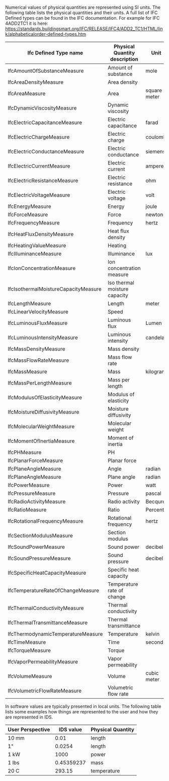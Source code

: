 Numerical values of physical quantities are represented using SI units. The following table lists the physical quantities and their units. 
A full list of IFC Defined types can be found in the IFC documentation. For example for IFC 4ADD2TC1 it is here: https://standards.buildingsmart.org/IFC/RELEASE/IFC4/ADD2_TC1/HTML/link/alphabeticalorder-defined-types.htm


| Ifc Defined Type name                | Physical Quantity description | Unit         | Unit Symbol | Dimensional exponents   | QUDT                                  |
| ------------------------------------ | ----------------------------- | ------------ | ----------- | ----------------------- | ------------------------------------- |
| IfcAmountOfSubstanceMeasure          | Amount of substance           | mole         | mol         | (0, 0, 0, 0, 0, 1, 0)   | quantitykind:MassPerArea              |
| IfcAreaDensityMeasure                | Area density                  |              | Kg/m2       | (-2, 1, 0, 0, 0, 0, 0)  | quantitykind:MassPerArea              |
| IfcAreaMeasure                       | Area                          | square meter | m2          | (2, 0, 0, 0, 0, 0, 0)   | quantitykind:Area                     |
| IfcDynamicViscosityMeasure           | Dynamic viscosity             |              | Pa s        | (-1, 1, -1, 0, 0, 0, 0) | quantitykind:DynamicViscosity         |
| IfcElectricCapacitanceMeasure        | Electric capacitance          | farad        | F           | (-2, 1, 4, 1, 0, 0, 0)  | quantitykind:Capacitance              |
| IfcElectricChargeMeasure             | Electric charge               | coulomb      | C           | (0, 0, 1, 1, 0, 0, 0)   | quantitykind:ElectricCharge           |
| IfcElectricConductanceMeasure        | Electric conductance          | siemens      | S           | (-2, -1, 3, 2, 0, 0, 0) | quantitykind:ElectricConductivity     |
| IfcElectricCurrentMeasure            | Electric current              | ampere       | A           | (0, 0, 0, 1, 0, 0, 0)   | quantitykind:ElectricCurrent          |
| IfcElectricResistanceMeasure         | Electric resistance           | ohm          | Ω           | (2, 1, -3, -2, 0, 0, 0) | quantitykind:Resistance               |
| IfcElectricVoltageMeasure            | Electric voltage              | volt         | V           | (2, 1, -3, -1, 0, 0, 0) | quantitykind:Voltage                  |
| IfcEnergyMeasure                     | Energy                        | joule        | J           | (2, 1, -2, 0, 0, 0, 0)  | quantitykind:Energy                   |
| IfcForceMeasure                      | Force                         | newton       | N           | (1, 1, -2, 0, 0, 0, 0)  | quantitykind:Force                    |
| IfcFrequencyMeasure                  | Frequency                     | hertz        | Hz          | (0, 0, -1, 0, 0, 0, 0)  | quantitykind:Frequency                |
| IfcHeatFluxDensityMeasure            | Heat flux density             |              | W/m2        | (0, 1, -3, 0, 0, 0, 0)  | quantitykind:HeatFluxDensity          |
| IfcHeatingValueMeasure               | Heating                       |              | J/K         | (2, 1, -2, 0, -1, 0, 0) | quantitykind:HeatCapacity             |
| IfcIlluminanceMeasure                | Illuminance                   | lux          | lx          | (-2, 0, 0, 0, 0, 0, 1)  | quantitykind:Illuminance              |
| IfcIonConcentrationMeasure           | Ion concentration measure     |              | mol/m3      | (-3, 1, 0, 0, 0, 0, 0)  | quantitykind:IonDensity               |
| IfcIsothermalMoistureCapacityMeasure | Iso thermal moisture capacity |              | m3/Kg       | (3, -1, 0, 0, 0, 0, 0)  |                                       |
| IfcLengthMeasure                     | Length                        | meter        | m           | (1, 0, 0, 0, 0, 0, 0)   | quantitykind:Length                   |
| IfcLinearVelocityMeasure             | Speed                         |              | m/s         | (1, 0, -1, 0, 0, 0, 0)  | quantitykind:Speed                    |
| IfcLuminousFluxMeasure               | Luminous flux                 | Lumen        | lm          | (0, 0, 0, 0, 0, 0, 1)   | quantitykind:LuminousFlux             |
| IfcLuminousIntensityMeasure          | Luminous intensity            | candela      | cd          | (0, 0, 0, 0, 0, 0, 1)   | quantitykind:LuminousIntensity        |
| IfcMassDensityMeasure                | Mass density                  |              | Kg/m3       | (-3, 1, 0, 0, 0, 0, 0)  | quantitykind:MassDensity              |
| IfcMassFlowRateMeasure               | Mass flow rate                |              | Kg/s        | (0, 1, -1, 0, 0, 0, 0)  | quantitykind:MassFlowRate             |
| IfcMassMeasure                       | Mass                          | kilogram     | Kg          | (0, 1, 0, 0, 0, 0, 0)   | quantitykind:Mass                     |
| IfcMassPerLengthMeasure              | Mass per length               |              | Kg/m        | (-1, 1, 0, 0, 0, 0, 0)  | quantitykind:MassPerLength            |
| IfcModulusOfElasticityMeasure        | Modulus of elasticity         |              | N/m2        | (-1, 1, -2, 0, 0, 0, 0) | quantitykind:ModulusOfElasticity      |
| IfcMoistureDiffusivityMeasure        | Moisture diffusivity          |              | m3/s        | (3, 0, -1, 0, 0, 0, 0)  |                                       |
| IfcMolecularWeightMeasure            | Molecular weight              |              | Kg/mol      | (0, 1, 0, 0, 0, -1, 0)  | quantitykind:MolarMass                |
| IfcMomentOfInertiaMeasure            | Moment of inertia             |              | m4          | (4, 0, 0, 0, 0, 0, 0)   | quantitykind:MomentOfInertia          |
| IfcPHMeasure                         | PH                            |              | PH          | (0, 0, 0, 0, 0, 0, 0)   |                                       |
| IfcPlanarForceMeasure                | Planar force                  |              | Pa          | (-1, 1, -2, 0, 0, 0, 0) | quantitykind:ForcePerArea             |
| IfcPlaneAngleMeasure                 | Angle                         | radian       | rad         | (0, 0, 0, 0, 0, 0, 0)   | quantitykind:Angle                    |
| IfcPlaneAngleMeasure                 | Plane angle                   | radian       | rad         | (0, 0, 0, 0, 0, 0, 0)   | quantitykind:PlaneAngle               |
| IfcPowerMeasure                      | Power                         | watt         | W           | (2, 1, -3, 0, 0, 0, 0   | quantitykind:Power                    |
| IfcPressureMeasure                   | Pressure                      | pascal       | Pa          | (-1, 1, -2, 0, 0, 0, 0) | quantitykind:Pressure                 |
| IfcRadioActivityMeasure              | Radio activity                | Becqurel     | Bq          | (0, 0, -1, 0, 0, 0, 0)  | quantitykind:Activity                 |
| IfcRatioMeasure                      | Ratio                         | Percent      | %           | (0, 0, 0, 0, 0, 0, 0)   | quantitykind:DimensionlessRatio       |
| IfcRotationalFrequencyMeasure        | Rotational frequency          | hertz        | Hz          | (0, 0, -1, 0, 0, 0, 0)  |                                       |
| IfcSectionModulusMeasure             | Section modulus               |              | m3          | (3, 0, 0, 0, 0, 0, 0)   | quantitykind:SectionModulus           |
| IfcSoundPowerMeasure                 | Sound power                   | decibel      | db          | (0, 0, 0, 0, 0, 0, 0)   | quantitykind:SoundPowerLevel          |
| IfcSoundPressureMeasure              | Sound pressure                | decibel      | db          | (0, 0, 0, 0, 0, 0, 0)   | quantitykind:SoundPressure            |
| IfcSpecificHeatCapacityMeasure       | Specific heat capacity        |              | J/Kg K      | (2, 0, -2, 0, -1, 0, 0) | quantitykind:SpecificHeatCapacity     |
| IfcTemperatureRateOfChangeMeasure    | Temperature rate of change    |              | K/s         | (0, 0, -1, 0, 1, 0, 0)  | quantitykind:TemperaturePerTime       |
| IfcThermalConductivityMeasure        | Thermal conductivity          |              | W/m K       | (1, 1, -3, 0, -1, 0, 0) | quantitykind:ThermalConductivity      |
| IfcThermalTransmittanceMeasure       | Thermal transmittance         |              | MJ/m2       |                         | quantitykind:ThermalTransmittance     |
| IfcThermodynamicTemperatureMeasure   | Temperature                   | kelvin       | K           | (0, 0, 0, 0, 1, 0, 0)   | quantitykind:ThermodynamicTemperature |
| IfcTimeMeasure                       | Time                          | second       | s           | (0, 0, 1, 0, 0, 0, 0)   | quantitykind:Time                     |
| IfcTorqueMeasure                     | Torque                        |              | N m         | (2, 1, -2, 0, 0, 0, 0)  | quantitykind:Torque                   |
| IfcVaporPermeabilityMeasure          | Vapor permeability            |              | Kg / s m Pa | (0, 0, 1, 0, 0, 0, 0)   |                                       |
| IfcVolumeMeasure                     | Volume                        | cubic meter  | m3          | (3, 0, 0, 0, 0, 0, 0)   | quantitykind:Volume                   |
| IfcVolumetricFlowRateMeasure         | Volumetric flow rate          |              | m3/s        | (3, 0, -1, 0, 0, 0, 0)  | quantitykind:VolumeFlowRate           |

In software values are typically presented in local units. The following table lists some examples how things are represented to the user and how they are represented in IDS.

| User Perspective | IDS value | Physical Quantity |
|------------------|-----------|-------------------|
| 10 mm | 0.01| length |
| 1" | 0.0254 | length |
| 1 kW | 1000 | power |
| 1 lbs | 0.45359237 | mass |
| 20 C | 293.15 | temperature |



